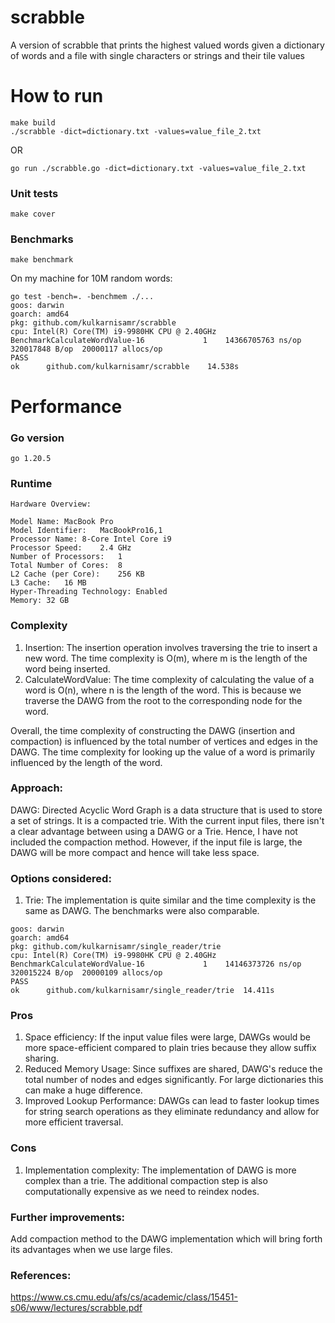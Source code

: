 # scrabble
A version of scrabble that prints the highest valued words given a dictionary of words and a file with single characters or strings and their tile values

# How to run
```
make build
./scrabble -dict=dictionary.txt -values=value_file_2.txt
```
OR
```
go run ./scrabble.go -dict=dictionary.txt -values=value_file_2.txt
```

### Unit tests
```
make cover
```

### Benchmarks
```
make benchmark
```
On my machine for 10M random words:
```
go test -bench=. -benchmem ./...
goos: darwin
goarch: amd64
pkg: github.com/kulkarnisamr/scrabble
cpu: Intel(R) Core(TM) i9-9980HK CPU @ 2.40GHz
BenchmarkCalculateWordValue-16    	       1	14366705763 ns/op	320017848 B/op	20000117 allocs/op
PASS
ok  	github.com/kulkarnisamr/scrabble	14.538s
```

# Performance
### Go version
`go 1.20.5`

### Runtime
```
Hardware Overview:

Model Name:	MacBook Pro
Model Identifier:	MacBookPro16,1
Processor Name:	8-Core Intel Core i9
Processor Speed:	2.4 GHz
Number of Processors:	1
Total Number of Cores:	8
L2 Cache (per Core):	256 KB
L3 Cache:	16 MB
Hyper-Threading Technology:	Enabled
Memory:	32 GB
```

### Complexity
1. Insertion: The insertion operation involves traversing the trie to insert a new word. The time complexity is O(m), where m is the length of the word being inserted.
2. CalculateWordValue: The time complexity of calculating the value of a word is O(n), where n is the length of the word. This is because we traverse the DAWG from the root to the corresponding node for the word.

Overall, the time complexity of constructing the DAWG (insertion and compaction) is influenced by the total number of vertices and edges in the DAWG. 
The time complexity for looking up the value of a word is primarily influenced by the length of the word.

### Approach:
DAWG: Directed Acyclic Word Graph is a data structure that is used to store a set of strings. It is a compacted trie. With the current input files,
there isn't a clear advantage between using a DAWG or a Trie. Hence, I have not included the compaction method. However, if the input file is large, the DAWG will be more compact and hence will take less space.

### Options considered:
1. Trie: The implementation is quite similar and the time complexity is the same as DAWG. The benchmarks were also comparable.
```
goos: darwin
goarch: amd64
pkg: github.com/kulkarnisamr/single_reader/trie
cpu: Intel(R) Core(TM) i9-9980HK CPU @ 2.40GHz
BenchmarkCalculateWordValue-16    	       1	14146373726 ns/op	320015224 B/op	20000109 allocs/op
PASS
ok  	github.com/kulkarnisamr/single_reader/trie	14.411s

```
### Pros
1. Space efficiency: If the input value files were large, DAWGs would be more space-efficient compared to plain tries because they allow suffix sharing.
2. Reduced Memory Usage: Since suffixes are shared, DAWG's reduce the total number of nodes and edges significantly. For large dictionaries this can make a huge difference.
3. Improved Lookup Performance: DAWGs can lead to faster lookup times for string search operations as they eliminate redundancy and allow for more efficient traversal.

### Cons
1. Implementation complexity: The implementation of DAWG is more complex than a trie. The additional compaction step is also computationally expensive as we need to reindex nodes.

### Further improvements:
Add compaction method to the DAWG implementation which will bring forth its advantages when we use large files.

### References:
https://www.cs.cmu.edu/afs/cs/academic/class/15451-s06/www/lectures/scrabble.pdf

